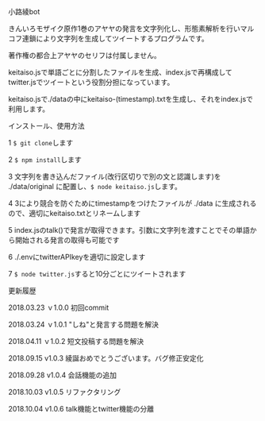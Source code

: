 小路綾bot

きんいろモザイク原作1巻のアヤヤの発言を文字列化し、形態素解析を行いマルコフ連鎖により文字列を生成してツイートするプログラムです。  

著作権の都合上アヤヤのセリフは付属しません。   

keitaiso.jsで単語ごとに分割したファイルを生成、index.jsで再構成してtwitter.jsでツイートという役割分担になっています。  

keitaiso.jsで./dataの中にkeitaiso-(timestamp).txtを生成し、それをindex.jsで利用します。  

インストール、使用方法  

1 `$ git clone`します  

2 `$ npm install`します  

3 文字列を書き込んだファイル(改行区切りで別の文と認識します)を ./data/original に配置し、`$ node keitaiso.js`します。  

4 3により競合を防ぐためにtimestampをつけたファイルが ./data に生成されるので、適切にkeitaiso.txtとリネームします  

5 index.jsのtalk()で発言が取得できます。引数に文字列を渡すことでその単語から開始される発言の取得も可能です


6 ./.envにtwitterAPIkeyを適切に設定します  

7 `$ node twitter.js`すると10分ごとにツイートされます　 

更新履歴

2018.03.23  ｖ1.0.0  初回commit

2018.03.24  ｖ1.0.1  "しね"と発言する問題を解決

2018.04.11  ｖ1.0.2  短文投稿する問題を解決

2018.09.15  v1.0.3  綾誕おめでとうございます。バグ修正安定化

2018.09.28  v1.0.4  会話機能の追加

2018.10.03  v1.0.5  リファクタリング

2018.10.04  v1.0.6  talk機能とtwitter機能の分離
